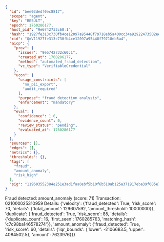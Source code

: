 ```json
{
  "id": "bee03dedf0ec8817",
  "scope": "agent",
  "key": "RESULT",
  "epoch": 1760286177,
  "host_pid": "9e6742732c60:1",
  "hash": "1927fe313c730fb4ce12097a95448f79718eb5a400cc34a92922473502eeaed1",
  "cid": "QmV11927fe313c730fb4ce12097a95448f79718eb5a4",
  "aicp": {
    "prov": {
      "issuer": "9e6742732c60:1",
      "created_at": 1760286177,
      "method": "automated_fraud_detection",
      "vc_type": "VerifiableCredential"
    },
    "ucon": {
      "usage_constraints": [
        "no_pii_export",
        "audit_required"
      ],
      "purpose": "fraud_detection_analysis",
      "enforcement": "mandatory"
    },
    "eval": {
      "confidence": 1.0,
      "evidence_count": 0,
      "review_status": "pending",
      "evaluated_at": 1760286177
    }
  },
  "sources": [],
  "edges": [],
  "metrics": {},
  "thresholds": {},
  "tags": [
    "fraud",
    "amount_anomaly",
    "risk_high"
  ],
  "sig": "119603552384e251e3ad1faa0ebf5b10f6b510ab125a371917eba39f085e7f1c"
}
```

Fraud detected: amount_anomaly (score: 71)
Transaction: 021000025310959
Details: {'velocity': {'fraud_detected': True, 'risk_score': 70, 'details': {'total_amount': 129607592, 'amount_threshold': 10000000}}, 'duplicate': {'fraud_detected': True, 'risk_score': 85, 'details': {'duplicate_count': 16, 'first_seen': 1760285763, 'matching_hash': 'c7c98ba146578274'}}, 'amount_anomaly': {'fraud_detected': True, 'risk_score': 60, 'details': {'iqr_bounds': {'lower': -2106683.5, 'upper': 4084502.5}, 'amount': 7623976}}}
